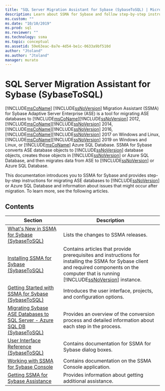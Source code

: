```yaml
---
title: "SQL Server Migration Assistant for Sybase (SybaseToSQL) | Microsoft Docs"
description: Learn about SSMA for Sybase and follow step-by-step instructions for migrating ASE databases to SQL Server or Azure SQL Database.
ms.custom: ""
ms.date: "10/10/2019"
ms.prod: sql
ms.reviewer: ""
ms.technology: ssma
ms.topic: conceptual
ms.assetid: 59e63eac-8a7e-4d54-be1c-0633a9bf510d
author: "Jtoland"
ms.author: "Jtoland"
manager: murato
---
```

# SQL Server Migration Assistant for Sybase (SybaseToSQL)

[!INCLUDE[msCoName](../../includes/msconame_md.md)] [!INCLUDE[ssNoVersion](../../includes/ssnoversion-md.md)] Migration Assistant (SSMA) for Sybase Adaptive Server Enterprise (ASE) is a tool for migrating ASE databases to [!INCLUDE[msCoName](../../includes/msconame_md.md)][!INCLUDE[ssNoVersion](../../includes/ssnoversion-md.md)] 2012, [!INCLUDE[msCoName](../../includes/msconame_md.md)][!INCLUDE[ssNoVersion](../../includes/ssnoversion-md.md)] 2014, [!INCLUDE[msCoName](../../includes/msconame_md.md)][!INCLUDE[ssNoVersion](../../includes/ssnoversion-md.md)] 2016, [!INCLUDE[msCoName](../../includes/msconame_md.md)][!INCLUDE[ssNoVersion](../../includes/ssnoversion-md.md)] 2017 on Windows and Linux, [!INCLUDE[msCoName](../../includes/msconame_md.md)][!INCLUDE[ssNoVersion](../../includes/ssnoversion-md.md)] 2019 on Windows and Linux, or [!INCLUDE[msCoName](../../includes/msconame_md.md)] Azure SQL Database. SSMA for Sybase converts ASE database objects to [!INCLUDE[ssNoVersion](../../includes/ssnoversion-md.md)] database objects, creates those objects in [!INCLUDE[ssNoVersion](../../includes/ssnoversion-md.md)] or Azure SQL Database, and then migrates data from ASE to [!INCLUDE[ssNoVersion](../../includes/ssnoversion-md.md)] or Azure SQL Database.
  
This documentation introduces you to SSMA for Sybase and provides step-by-step instructions for migrating ASE databases to [!INCLUDE[ssNoVersion](../../includes/ssnoversion-md.md)] or Azure SQL Database and information about issues that might occur after migration. To learn more, see the following articles.  
  
## Contents  
  
|Section|Description|
|-----------|---------------|
|[What's New in SSMA  for Sybase &#40;SybaseToSQL&#41;](../../ssma/sybase/what-s-new-in-ssma-for-sybase-sybasetosql.md)|Lists the changes to SSMA releases.|  
|[Installing SSMA  for Sybase &#40;SybaseToSQL&#41;](../../ssma/sybase/installing-ssma-for-sybase-sybasetosql.md)|Contains articles that provide prerequisites and instructions for installing the SSMA for Sybase client and required components on the computer that is running [!INCLUDE[ssNoVersion](../../includes/ssnoversion-md.md)] instance.|  
|[Getting Started with SSMA for Sybase &#40;SybaseToSQL&#41;](../../ssma/sybase/getting-started-with-ssma-for-sybase-sybasetosql.md)|Introduces the user interface, projects, and configuration options.|  
|[Migrating Sybase ASE Databases to SQL Server - Azure SQL DB &#40;SybaseToSQL&#41;](../../ssma/sybase/migrating-sybase-ase-databases-to-sql-server-azure-sql-db-sybasetosql.md)|Provides an overview of the conversion process and detailed information about each step in the process.|  
|[User Interface Reference &#40;SybaseToSQL&#41;](../../ssma/sybase/user-interface-reference-sybasetosql.md)|Contains documentation for SSMA for Sybase dialog boxes.|  
|[Working with SSMA for Sybase Console](working-with-ssma-for-sybase-console-sybasetosql.md)|Contains documentation on the SSMA Console application.|  
|[Getting SSMA for Sybase Assistance](https://go.microsoft.com/fwlink/?LinkID=708538&clcid=0x409)|Provides information about getting additional assistance.|  
